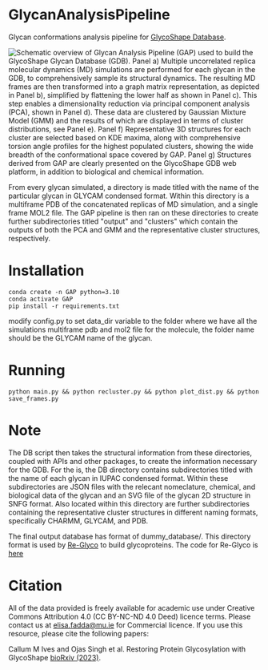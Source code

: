 # GlycanAnalysisPipeline

Glycan conformations analysis pipeline for [GlycoShape Database](https://glycoshape.org).


![Schematic overview of Glycan Analysis Pipeline (GAP) used to build the GlycoShape Glycan Database (GDB). Panel a) Multiple uncorrelated replica molecular dynamics (MD) simulations are performed for each glycan in the GDB, to comprehensively sample its structural dynamics. The resulting MD frames are then transformed into a graph matrix representation, as depicted in Panel b), simplified by flattening the lower half as shown in Panel c). This step enables a dimensionality reduction via principal component analysis (PCA), shown in Panel d). These data are clustered by Gaussian Mixture Model (GMM) and the results of which are displayed in terms of cluster distributions, see Panel e). Panel f) Representative 3D structures for each cluster are selected based on KDE maxima, along with comprehensive torsion angle profiles for the highest populated clusters, showing the wide breadth of the conformational space covered by GAP. Panel g) Structures derived from GAP are clearly presented on the GlycoShape GDB web platform, in addition to biological and chemical information.](Figure.jpg)



From every glycan simulated, a directory is made titled with the name of the particular glycan in GLYCAM condensed format. Within this directory is a multiframe PDB of the concatenated replicas of MD simulation, and a single frame MOL2 file. The GAP pipeline is then ran on these directories to create further subdirectories titled "output" and "clusters" which contain the outputs of both the PCA and GMM and the representative cluster structures, respectively.



# Installation
```
conda create -n GAP python=3.10
conda activate GAP
pip install -r requirements.txt

```
modify config.py to set data_dir variable to the folder where we have all the simulations multiframe pdb and mol2 file for the molecule, the folder name should be the GLYCAM name of the glycan.


# Running
```
python main.py && python recluster.py && python plot_dist.py && python save_frames.py
```


# Note 
The DB script then takes the structural information from these directories, coupled with APIs and other packages, to create the information necessary for the GDB. For the is, the DB directory contains subdirectories titled with the name of each glycan in IUPAC condensed format. Within these subdirectories are JSON files with the relecant nomeclature, chemical, and biological data of the glycan and an SVG file of the glycan 2D structure in SNFG format. Also located within this directory are further subdirectories containing the representative cluster structures in different naming formats, specifically CHARMM, GLYCAM, and PDB.

The final output database has format of dummy_database/. This directory format is used by [Re-Glyco](https://glycoshape.org/reglyco) to build glycoproteins. The code for Re-Glyco is [here](https://github.com/Ojas-Singh/Re-Glyco)

# Citation

All of the data provided is freely available for academic use under Creative Commons Attribution 4.0 (CC BY-NC-ND 4.0 Deed) licence terms. Please contact us at elisa.fadda@mu.ie for Commercial licence. If you use this resource, please cite the following papers:

Callum M Ives and Ojas Singh et al. Restoring Protein Glycosylation with GlycoShape [bioRxiv (2023)](https://www.biorxiv.org/content/10.1101/2023.12.11.571101v1.full).

